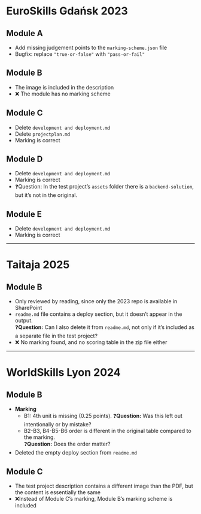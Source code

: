 # EuroSkills Gdańsk 2023

## Module A
- Add missing judgement points to the `marking-scheme.json` file  
- Bugfix: replace `"true-or-false"` with `"pass-or-fail"`

## Module B
- The image is included in the description  
- ❌ The module has no marking scheme  

## Module C
- Delete `development and deployment.md`  
- Delete `projectplan.md`  
- Marking is correct  

## Module D
- Delete `development and deployment.md`  
- Marking is correct  
- ❓Question: In the test project’s `assets` folder there is a `backend-solution`, but it’s not in the original.

## Module E
- Delete `development and deployment.md`  
- Marking is correct  

---

# Taitaja 2025

## Module B
- Only reviewed by reading, since only the 2023 repo is available in SharePoint  
- `readme.md` file contains a deploy section, but it doesn’t appear in the output.  
  ❓**Question:** Can I also delete it from `readme.md`, not only if it’s included as a separate file in the test project?  
- ❌ No marking found, and no scoring table in the zip file either  

---

# WorldSkills Lyon 2024

## Module B
- **Marking**
  - B1: 4th unit is missing (0.25 points). ❓**Question:** Was this left out intentionally or by mistake?  
  - B2-B3, B4-B5-B6 order is different in the original table compared to the marking.  
    ❓**Question:** Does the order matter?  
- Deleted the empty deploy section from `readme.md`  

## Module C
- The test project description contains a different image than the PDF, but the content is essentially the same  
- ❌Instead of Module C’s marking, Module B’s marking scheme is included  
